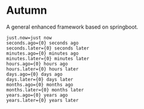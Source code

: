 # Autumn
A general enhanced framework based on springboot.

```
just.now=just now
seconds.ago={0} seconds ago
seconds.later={0} seconds later
minutes.ago={0} minutes ago
minutes.later={0} minutes later
hours.ago={0} hours ago
hours.later={0} hours later
days.ago={0} days ago
days.later={0} days later
months.ago={0} months ago
months.later={0} months later
years.ago={0} years ago
years.later={0} years later
```